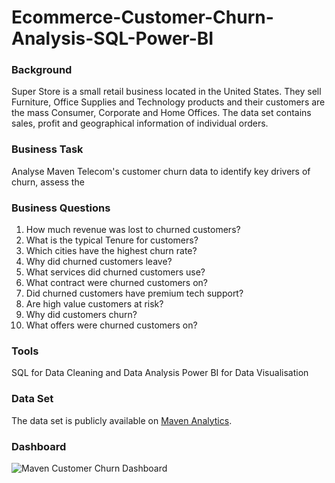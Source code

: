 # Ecommerce-Customer-Churn-Analysis-SQL-Power-BI

### Background
Super Store is a small retail business located in the United States. They sell Furniture, Office Supplies and Technology products and their customers are the mass Consumer, Corporate and Home Offices. The data set contains sales, profit and geographical information of individual orders.

### Business Task
Analyse Maven Telecom's customer churn data to identify key drivers of churn, assess the 

### Business Questions
1. How much revenue was lost to churned customers?
2. What is the typical Tenure for customers?
3. Which cities have the highest churn rate?
4. Why did churned customers leave?
5. What services did churned customers use?
6. What contract were churned customers on?
7. Did churned customers have premium tech support?
8. Are high value customers at risk?
9. Why did customers churn?
10. What offers were churned customers on?

### Tools
SQL for Data Cleaning and Data Analysis 
Power BI for Data Visualisation

### Data Set
The data set is publicly available on [Maven Analytics](https://www.mavenanalytics.io/data-playground).

### Dashboard 
![Maven Customer Churn Dashboard](https://github.com/Ogugko/Ecommerce-Customer-Churn-Analysis-SQL-Power-BI/assets/143842831/6c918574-5ac4-442a-83e3-c3a888add638)

